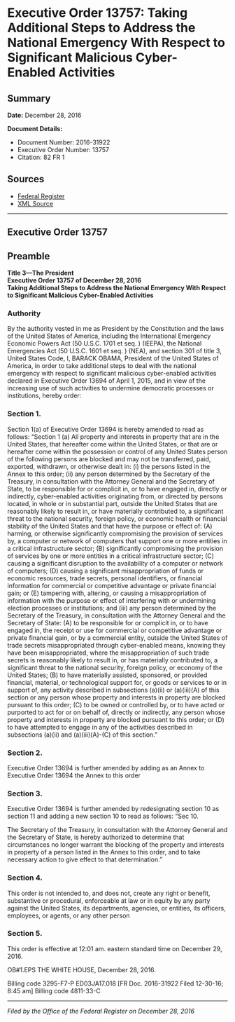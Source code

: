 # Executive Order 13757: Taking Additional Steps to Address the National Emergency With Respect to Significant Malicious Cyber- Enabled Activities

## Summary

**Date:** December 28, 2016

**Document Details:**
- Document Number: 2016-31922
- Executive Order Number: 13757
- Citation: 82 FR 1

## Sources
- [Federal Register](https://www.federalregister.gov/documents/2017/01/03/2016-31922/taking-additional-steps-to-address-the-national-emergency-with-respect-to-significant-malicious)
- [XML Source](https://www.federalregister.gov/documents/full_text/xml/2017/01/03/2016-31922.xml)

---

## Executive Order 13757

## Preamble

**Title 3—The President**  
**Executive Order 13757 of December 28, 2016**  
**Taking Additional Steps to Address the National Emergency With Respect to Significant Malicious Cyber-Enabled Activities**

### Authority

By the authority vested in me as President by the Constitution and the laws of the United States of America, including the International Emergency Economic Powers Act (50 U.S.C. 1701 
et seq.
) (IEEPA), the National Emergencies Act (50 U.S.C. 1601 
et seq.
) (NEA), and section 301 of title 3, United States Code,
I, BARACK OBAMA, President of the United States of America, in order to take additional steps to deal with the national emergency with respect to significant malicious cyber-enabled activities declared in Executive Order 13694 of April 1, 2015, and in view of the increasing use of such activities to undermine democratic processes or institutions, hereby order:
### Section 1.

Section 1(a) of Executive Order 13694 is hereby amended to read as follows:
“Section 1 (a) All property and interests in property that are in the United States, that hereafter come within the United States, or that are or hereafter come within the possession or control of any United States person of the following persons are blocked and may not be transferred, paid, exported, withdrawn, or otherwise dealt in:
    (i) the persons listed in the Annex to this order;
    (ii) any person determined by the Secretary of the Treasury, in consultation with the Attorney General and the Secretary of State, to be responsible for or complicit in, or to have engaged in, directly or indirectly, cyber-enabled activities originating from, or directed by persons located, in whole or in substantial part, outside the United States that are reasonably likely to result in, or have materially contributed to, a significant threat to the national security, foreign policy, or economic health or financial stability of the United States and that have the purpose or effect of:
(A) harming, or otherwise significantly compromising the provision of services by, a computer or network of computers that support one or more entities in a critical infrastructure sector;
(B) significantly compromising the provision of services by one or more entities in a critical infrastructure sector;
(C) causing a significant disruption to the availability of a computer or network of computers;
(D) causing a significant misappropriation of funds or economic resources, trade secrets, personal identifiers, or financial information for commercial or competitive advantage or private financial gain; or
(E) tampering with, altering, or causing a misappropriation of information with the purpose or effect of interfering with or undermining election processes or institutions; and
    (iii) any person determined by the Secretary of the Treasury, in consultation with the Attorney General and the Secretary of State:
(A) to be responsible for or complicit in, or to have engaged in, the receipt or use for commercial or competitive advantage or private financial gain, or by a commercial entity, outside the United States of trade secrets 
misappropriated through cyber-enabled means, knowing they have been misappropriated, where the misappropriation of such trade secrets is reasonably likely to result in, or has materially contributed to, a significant threat to the national security, foreign policy, or economy of the United States;
(B) to have materially assisted, sponsored, or provided financial, material, or technological support for, or goods or services to or in support of, any activity described in subsections (a)(ii) or (a)(iii)(A) of this section or any person whose property and interests in property are blocked pursuant to this order;
(C) to be owned or controlled by, or to have acted or purported to act for or on behalf of, directly or indirectly, any person whose property and interests in property are blocked pursuant to this order; or
(D) to have attempted to engage in any of the activities described in subsections (a)(ii) and (a)(iii)(A)-(C) of this section.”
### Section 2.

Executive Order 13694 is further amended by adding as an Annex to Executive Order 13694 the Annex to this order
### Section 3.

Executive Order 13694 is further amended by redesignating section 10 as section 11 and adding a new section 10 to read as follows:
“Sec 10.

The Secretary of the Treasury, in consultation with the Attorney General and the Secretary of State, is hereby authorized to determine that circumstances no longer warrant the blocking of the property and interests in property of a person listed in the Annex to this order, and to take necessary action to give effect to that determination.”
### Section 4.

This order is not intended to, and does not, create any right or benefit, substantive or procedural, enforceable at law or in equity by any party against the United States, its departments, agencies, or entities, its officers, employees, or agents, or any other person
### Section 5.

This order is effective at 12:01 am. eastern standard time on December 29, 2016.

OB#1.EPS
THE WHITE HOUSE,
December 28, 2016.

Billing code 3295-F7-P
ED03JA17.018
[FR Doc. 2016-31922
Filed 12-30-16; 8:45 am]
Billing code 4811-33-C

---

*Filed by the Office of the Federal Register on December 28, 2016*

